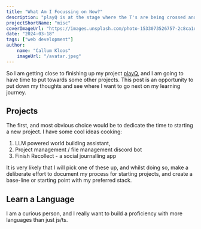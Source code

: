 ```yaml
---
title: "What Am I Focussing on Now?"
description: "playQ is at the stage where the T's are being crossed and the I's dotted. Where is my time going next?"
projectShortName: "misc"
coverImageUrl: "https://images.unsplash.com/photo-1533073526757-2c8ca1df9f1c?q=80&w=2970&auto=format&fit=crop&ixlib=rb-4.0.3&ixid=M3wxMjA3fDB8MHxwaG90by1wYWdlfHx8fGVufDB8fHx8fA%3D%3D"
date: "2024-03-18"
tags: ["web development"]
author:
    name: "Callum Kloos"
    imageUrl: "/avatar.jpeg"
---
```


So I am getting close to finishing up my project [playQ](https://playQ.xyz), and I am going to have time to put towards some other projects. This post is an opportunity to put down my thoughts and see where I want to go next on my learning journey.

## Projects

The first, and most obvious choice would be to dedicate the time to starting a new project. I have some cool ideas cooking:

1. LLM powered world building assistant,
2. Project management / file management discord bot
3. Finish Recollect - a social journalling app

It is very likely that I will pick one of these up, and whilst doing so, make a deliberate effort to document my process for starting projects, and create a base-line or starting point with my preferred stack. 

## Learn a Language

I am a curious person, and I really want to build a proficiency with more languages than just js/ts.

